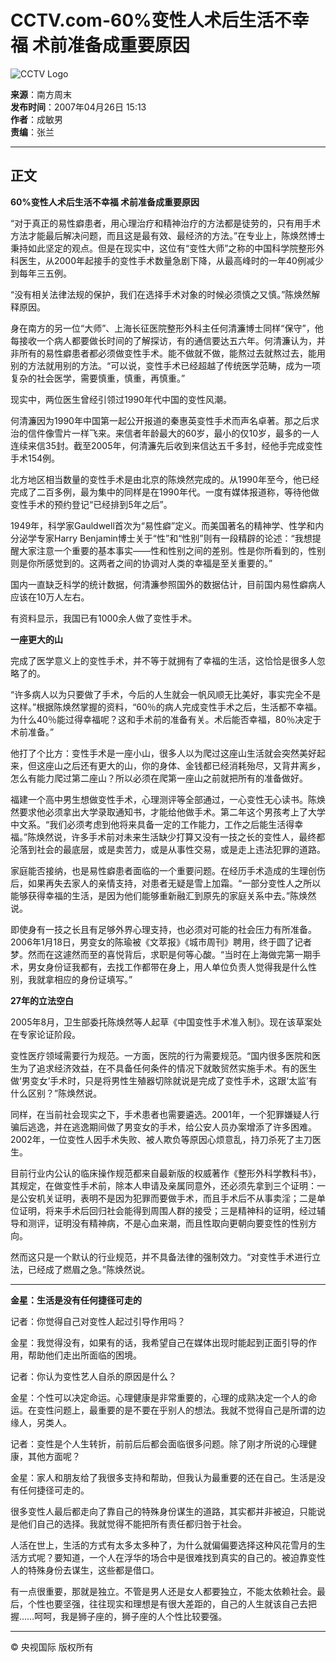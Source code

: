 # CCTV.com-60%变性人术后生活不幸福 术前准备成重要原因

![CCTV Logo](http://www.cctv.com/channel/content/images/logo_small.jpg)

**来源**：南方周末  
**发布时间**：2007年04月26日 15:13   
**作者**：成敏男  
**责编**：张兰  

---

## 正文

**60%变性人术后生活不幸福 术前准备成重要原因**

“对于真正的易性癖患者，用心理治疗和精神治疗的方法都是徒劳的，只有用手术方法才能最后解决问题，而且这是最有效、最经济的方法。”在专业上，陈焕然博士秉持如此坚定的观点。但是在现实中，这位有“变性大师”之称的中国科学院整形外科医生，从2000年起接手的变性手术数量急剧下降，从最高峰时的一年40例减少到每年三五例。

“没有相关法律法规的保护，我们在选择手术对象的时候必须慎之又慎。”陈焕然解释原因。

身在南方的另一位“大师”、上海长征医院整形外科主任何清濂博士同样“保守”，他每接收一个病人都要做长时间的了解探访，有的通信要达五六年。何清濂认为，并非所有的易性癖患者都必须做变性手术。能不做就不做，能熬过去就熬过去，能用别的方法就用别的方法。“可以说，变性手术已经超越了传统医学范畴，成为一项复杂的社会医学，需要慎重，慎重，再慎重。”

现实中，两位医生曾经引领过1990年代中国的变性风潮。

何清濂因为1990年中国第一起公开报道的秦惠英变性手术而声名卓著。那之后求治的信件像雪片一样飞来。来信者年龄最大的60岁，最小的仅10岁，最多的一人连续来信35封。截至2005年，何清濂先后收到来信达五千多封，经他手完成变性手术154例。

北方地区相当数量的变性手术是由北京的陈焕然完成的。从1990年至今，他已经完成了二百多例，最为集中的同样是在1990年代。一度有媒体报道称，等待他做变性手术的预约登记“已经排到5年之后”。

1949年，科学家Gauldwell首次为“易性癖”定义。而美国著名的精神学、性学和内分泌学专家Harry Benjamin博士关于“性”和“性别”则有一段精辟的论述：“我想提醒大家注意一个重要的基本事实——性和性别之间的差别。性是你所看到的，性别则是你所感觉到的。这两者之间的协调对人类的幸福是至关重要的。”

国内一直缺乏科学的统计数据，何清濂参照国外的数据估计，目前国内易性癖病人应该在10万人左右。

有资料显示，我国已有1000余人做了变性手术。

**一座更大的山**

完成了医学意义上的变性手术，并不等于就拥有了幸福的生活，这恰恰是很多人忽略了的。

“许多病人以为只要做了手术，今后的人生就会一帆风顺无比美好，事实完全不是这样。”根据陈焕然掌握的资料，“60％的病人完成变性手术之后，生活都不幸福。为什么40％能过得幸福呢？这和手术前的准备有关。术后能否幸福，80％决定于术前准备。”

他打了个比方：变性手术是一座小山，很多人以为爬过这座山生活就会突然美好起来，但这座山之后还有更大的山，你的身体、金钱都已经消耗殆尽，又背井离乡，怎么有能力爬过第二座山？所以必须在爬第一座山之前就把所有的准备做好。

福建一个高中男生想做变性手术，心理测评等全部通过，一心变性无心读书。陈焕然要求他必须拿出大学录取通知书，才能给他做手术。第二年这个男孩考上了大学中文系。“我们必须考虑到他将来具备一定的工作能力，工作之后能生活得幸福。”陈焕然说，许多手术前对未来生活缺少打算又没有一技之长的变性人，最终都沦落到社会的最底层，或是卖苦力，或是从事性交易，或是走上违法犯罪的道路。

家庭能否接纳，也是易性癖患者面临的一个重要问题。在经历手术造成的生理创伤后，如果再失去家人的亲情支持，对患者无疑是雪上加霜。“一部分变性人之所以能够获得幸福的生活，是因为他们能够重新融汇到原先的家庭关系中去。”陈焕然说。

即使身有一技之长且有足够外界心理支持，也必须对可能的社会压力有所准备。2006年1月18日，男变女的陈瑜被《文萃报》《城市周刊》聘用，终于圆了记者梦。然而在这遽然而至的喜悦背后，求职是何等心酸。“当时在上海做完第一期手术，男女身份证我都有，去找工作都带在身上，用人单位负责人觉得我是什么性别，我就拿相应的身份证填写。”

**27年的立法空白**

2005年8月，卫生部委托陈焕然等人起草《中国变性手术准入制》。现在该草案处在专家论证阶段。

变性医疗领域需要行为规范。一方面，医院的行为需要规范。“国内很多医院和医生为了追求经济效益，在不具备任何条件的情况下就敢贸然实施手术。有的医生做‘男变女’手术时，只是将男性生殖器切除就说是完成了变性手术，这跟‘太监’有什么区别？”陈焕然说。

同样，在当前社会现实之下，手术患者也需要遴选。2001年，一个犯罪嫌疑人行骗后逃逸，并在逃逸期间做了男变女的手术，给公安人员办案增添了许多困难。2002年，一位变性人因手术失败、被人欺负等原因心烦意乱，持刀杀死了主刀医生。

目前行业内公认的临床操作规范都来自最新版的权威著作《整形外科学教科书》，其规定，在做变性手术前，除本人申请及亲属同意外，还必须先拿到三个证明：一是公安机关证明，表明不是因为犯罪而要做手术，而且手术后不从事卖淫；二是单位证明，将来手术后回归社会能得到周围人群的接受；三是精神科的证明，经过辅导和测评，证明没有精神病，不是心血来潮，而且性取向更朝向要变性的性别方向。

然而这只是一个默认的行业规范，并不具备法律的强制效力。“对变性手术进行立法，已经成了燃眉之急。”陈焕然说。

---

**金星：生活是没有任何捷径可走的**

记者：你觉得自己对变性人起过引导作用吗？

金星：我觉得没有，如果有的话，我希望自己在媒体出现时能起到正面引导的作用，帮助他们走出所面临的困境。

记者：你认为变性艺人自杀的原因是什么？

金星：个性可以决定命运。心理健康是非常重要的，心理的成熟决定一个人的命运。在变性问题上，最重要的是不要在乎别人的想法。我就不觉得自己是所谓的边缘人，另类人。

记者：变性是个人生转折，前前后后都会面临很多问题。除了刚才所说的心理健康，其他方面呢？

金星：家人和朋友给了我很多支持和帮助，但我认为最重要的还在自己。生活是没有任何捷径可走的。

很多变性人最后都走向了靠自己的特殊身份谋生的道路，其实都并非被迫，只能说是他们自己的选择。我就觉得不能把所有责任都归咎于社会。

人活在世上，生活的方式有太多太多种了，为什么就偏偏要选择这种风花雪月的生活方式呢？要知道，一个人在浮华的场合中是很难找到真实的自己的。被迫靠变性人的特殊身份去谋生，这些都是借口。

有一点很重要，那就是独立。不管是男人还是女人都要独立，不能太依赖社会。最后，个性也要坚强，往往现实和理想是有很大差距的，自己的人生就该自己去把握……呵呵，我是狮子座的，狮子座的人个性比较要强。

---

© 央视国际 版权所有